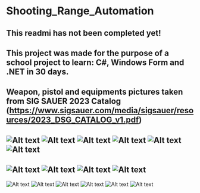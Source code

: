 # Shooting_Range_Automation
This readmi has not been completed yet!
---------------------------------------------------------------------------------------------------------
This project was made for the purpose of a school project to learn: C#, Windows Form and .NET in 30 days.
---------------------------------------------------------------------------------------------------------
Weapon, pistol and equipments pictures taken from SIG SAUER 2023 Catalog
(https://www.sigsauer.com/media/sigsauer/resources/2023_DSG_CATALOG_v1.pdf)
---------------------------------------------------------------------------------------------------------


![ Alt text](start.png)  [](start.png)
![ Alt text](signin.png)  [](signin.png)
![ Alt text](login.png)  [](login.png)
![ Alt text](presentation.png)  [](presentation.png)
![ Alt text](appointment.png)  [](appointment.png)
![ Alt text](personal_information.png)  [](personal_information.png)
---------------------------------------------------------------------------------------------------------
![ Alt text](login.png)  [](login.png)
![ Alt text](member_board.png)  [](member_board.png)
![ Alt text](appointment_ccchange_list.png)  [](appointment_ccchange_list.png)
![ Alt text](member_list.png)  [](member_list.png)
---------------------------------------------------------------------------------------------------------
![ Alt text](login.png)  [](login.png)
![ Alt text](admin_board.png)  [](admin_board.png)
![ Alt text](admin_personal_information.png)  [](admin_personal_information.png)
![ Alt text](appointment_ccchange_list.png)  [](appointment_ccchange_list.png)
![ Alt text](equipment_list.png)  [](equipment_list.png)
![ Alt text](maintenance_list.png)  [](maintenance_list.png)

